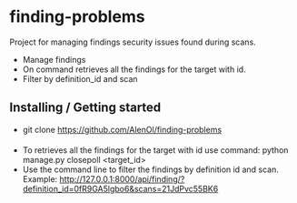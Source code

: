 # finding-problems

Project for managing findings security issues found during scans.

* Manage findings
* On command retrieves all the findings for the target with id.
* Filter by definition_id and scan

## Installing / Getting started
* git clone https://github.com/AlenOl/finding-problems

####
* To retrieves all the findings for the target with id use command:
python manage.py closepoll <target_id>
* Use the command line to filter the findings by definition id and scan. Example:
http://127.0.0.1:8000/api/finding/?definition_id=0fR9GA5lgbo6&scans=21JdPvc55BK6